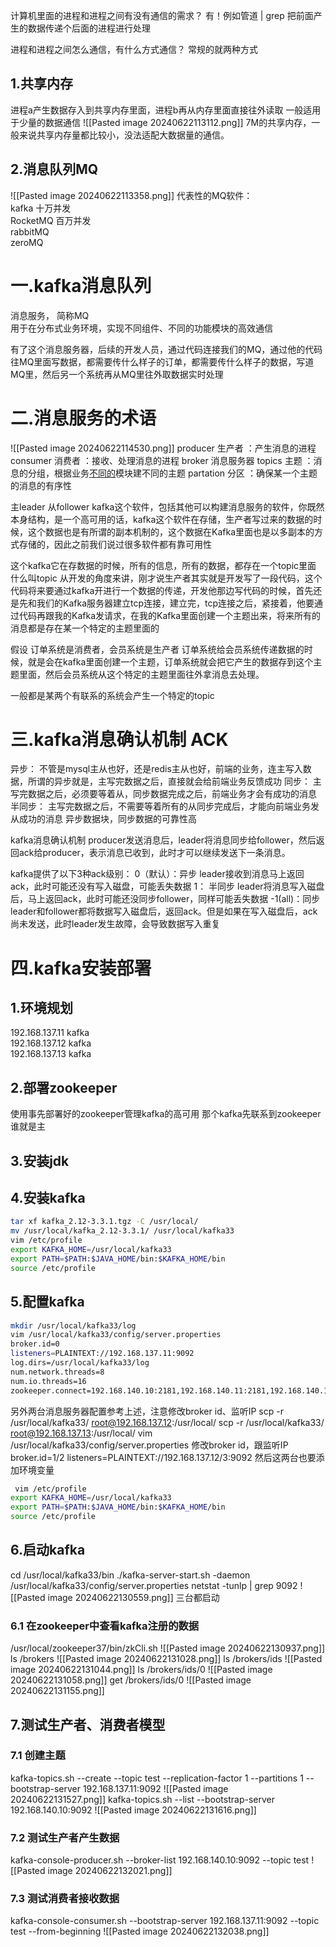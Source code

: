  
计算机里面的进程和进程之间有没有通信的需求？
有！例如管道 | grep 把前面产生的数据传递个后面的进程进行处理

进程和进程之间怎么通信，有什么方式通信？
常规的就两种方式
## 1.共享内存
进程a产生数据存入到共享内存里面，进程b再从内存里面直接往外读取
一般适用于少量的数据通信
![[Pasted image 20240622113112.png]]
7M的共享内存，一般来说共享内存量都比较小，没法适配大数据量的通信。
## 2.消息队列MQ
![[Pasted image 20240622113358.png]]
代表性的MQ软件：  
kafka         十万并发  
RocketMQ 百万并发  
rabbitMQ  
zeroMQ

# 一.kafka消息队列

消息服务， 简称MQ  
用于在分布式业务环境，实现不同组件、不同的功能模块的高效通信

有了这个消息服务器，后续的开发人员，通过代码连接我们的MQ，通过他的代码往MQ里面写数据，都需要传什么样子的订单，都需要传什么样子的数据，写道MQ里，然后另一个系统再从MQ里往外取数据实时处理

# 二.消息服务的术语

![[Pasted image 20240622114530.png]]
producer 生产者 ：产生消息的进程
consumer 消费者  ：接收、处理消息的进程
broker 消息服务器
topics 主题  ：消息的分组，根据业务[不同的](https://so.csdn.net/so/search?q=%E4%B8%8D%E5%90%8C%E7%9A%84&spm=1001.2101.3001.7020)模块建不同的主题
partation 分区  ：确保某一个主题的消息的有序性

主leader
从follower
kafka这个软件，包括其他可以构建消息服务的软件，你既然本身结构，是一个高可用的话，kafka这个软件在存储，生产者写过来的数据的时候，这个数据也是有所谓的副本机制的，这个数据在Kafka里面也是以多副本的方式存储的，因此之前我们说过很多软件都有靠可用性

这个kafka它在存数据的时候，所有的信息，所有的数据，都存在一个topic里面
什么叫topic
从开发的角度来讲，刚才说生产者其实就是开发写了一段代码，这个代码将来要通过kafka开进行一个数据的传递，开发他那边写代码的时候，首先还是先和我们的Kafka服务器建立tcp连接，建立完，tcp连接之后，紧接着，他要通过代码再跟我的Kafka发请求，在我的Kafka里面创建一个主题出来，将来所有的消息都是存在某一个特定的主题里面的

假设
订单系统是消费者，会员系统是生产者
订单系统给会员系统传递数据的时候，就是会在kafka里面创建一个主题，订单系统就会把它产生的数据存到这个主题里面，然后会员系统从这个特定的主题里面往外拿消息去处理。

一般都是某两个有联系的系统会产生一个特定的topic

# 三.kafka消息确认机制 ACK
异步：
不管是mysql主从也好，还是redis主从也好，前端的业务，连主写入数据，所谓的异步就是，主写完数据之后，直接就会给前端业务反馈成功
同步：
主写完数据之后，必须要等着从，同步数据完成之后，前端业务才会有成功的消息
半同步：
主写完数据之后，不需要等着所有的从同步完成后，才能向前端业务发从成功的消息
异步数据块，同步数据的可靠性高

kafka消息确认机制
producer发送消息后，leader将消息同步给follower，然后返回ack给producer，表示消息已收到，此时才可以继续发送下一条消息。

kafka提供了以下3种ack级别：
0（默认）：异步 leader接收到消息马上返回ack，此时可能还没有写入磁盘，可能丢失数据
1： 半同步 leader将消息写入磁盘后，马上返回ack，此时可能还没同步follower，同样可能丢失数据
-1(all)：同步 leader和follower都将数据写入磁盘后，返回ack。但是如果在写入磁盘后，ack尚未发送，此时leader发生故障，会导致数据写入重复

# 四.kafka安装部署
## 1.环境规划
192.168.137.11 kafka  
192.168.137.12 kafka  
192.168.137.13 kafka
## 2.部署zookeeper
使用事先部署好的zookeeper管理kafka的高可用
那个kafka先联系到zookeeper谁就是主
## 3.安装jdk
## 4.安装kafka
```bash
tar xf kafka_2.12-3.3.1.tgz -C /usr/local/
mv /usr/local/kafka_2.12-3.3.1/ /usr/local/kafka33
vim /etc/profile
export KAFKA_HOME=/usr/local/kafka33
export PATH=$PATH:$JAVA_HOME/bin:$KAFKA_HOME/bin
source /etc/profile
```
## 5.配置kafka
```bash
mkdir /usr/local/kafka33/log
vim /usr/local/kafka33/config/server.properties
broker.id=0
listeners=PLAINTEXT://192.168.137.11:9092
log.dirs=/usr/local/kafka33/log
num.network.threads=8
num.io.threads=16
zookeeper.connect=192.168.140.10:2181,192.168.140.11:2181,192.168.140.12:2181
```
另外两台消息服务器配置参考上述，注意修改broker id、监听IP
scp -r /usr/local/kafka33/ root@192.168.137.12:/usr/local/
scp -r /usr/local/kafka33/ root@192.168.137.13:/usr/local/
vim /usr/local/kafka33/config/server.properties
修改broker id，跟监听IP
broker.id=1/2
listeners=PLAINTEXT://192.168.137.12/3:9092
 然后这两台也要添加环境变量
```bash
 vim /etc/profile
export KAFKA_HOME=/usr/local/kafka33
export PATH=$PATH:$JAVA_HOME/bin:$KAFKA_HOME/bin
source /etc/profile
```
## 6.启动kafka
cd /usr/local/kafka33/bin
./kafka-server-start.sh -daemon /usr/local/kafka33/config/server.properties 
netstat -tunlp | grep 9092
![[Pasted image 20240622130559.png]]
三台都启动

### 6.1 在zookeeper中查看kafka注册的数据
/usr/local/zookeeper37/bin/zkCli.sh
![[Pasted image 20240622130937.png]]
ls /brokers 
![[Pasted image 20240622131028.png]]
ls /brokers/ids 
![[Pasted image 20240622131044.png]]
ls /brokers/ids/0
![[Pasted image 20240622131058.png]]
get /brokers/ids/0
![[Pasted image 20240622131155.png]]


## 7.测试生产者、消费者模型

### 7.1 创建主题
kafka-topics.sh --create --topic test --replication-factor 1 --partitions 1 --bootstrap-server 192.168.137.11:9092
![[Pasted image 20240622131527.png]]
kafka-topics.sh --list --bootstrap-server 192.168.140.10:9092
![[Pasted image 20240622131616.png]]
### 7.2 测试生产者产生数据
kafka-console-producer.sh --broker-list 192.168.140.10:9092 --topic test
![[Pasted image 20240622132021.png]]
### 7.3 测试消费者接收数据
kafka-console-consumer.sh --bootstrap-server 192.168.137.11:9092 --topic test --from-beginning
![[Pasted image 20240622132038.png]]








